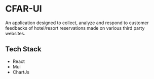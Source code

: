 # CFAR-UI

An application designed to collect, analyze and respond to customer feedbacks of hotel/resort reservations made on various third party websites.

## Tech Stack

-   React
-   Mui
-   ChartJs
